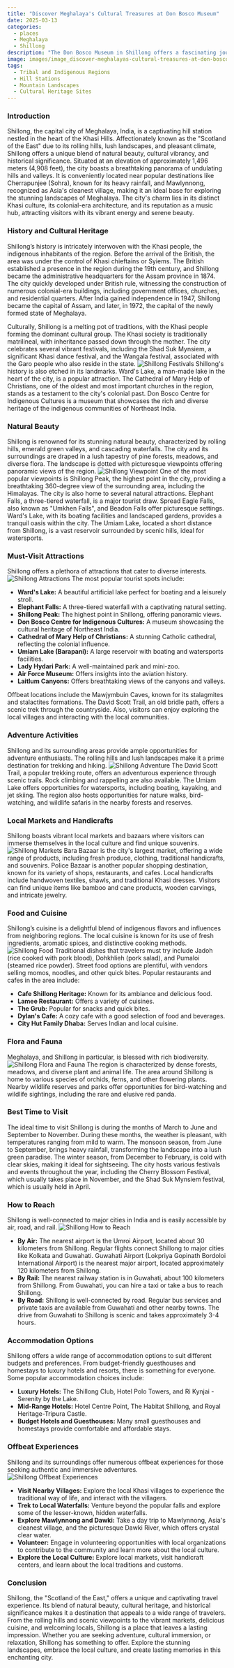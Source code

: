 ```yaml
---
title: "Discover Meghalaya's Cultural Treasures at Don Bosco Museum"
date: 2025-03-13
categories:
  - places
  - Meghalaya
  - Shillong
description: "The Don Bosco Museum in Shillong offers a fascinating journey through the cultural and historical heritage of Meghalaya. It houses artifacts, photographs, and traditional attire showcasing the diverse communities of the region."
image: images/image_discover-meghalayas-cultural-treasures-at-don-bosco-museum.png
tags: 
  - Tribal and Indigenous Regions
  - Hill Stations
  - Mountain Landscapes
  - Cultural Heritage Sites
---
```



### **Introduction**

Shillong, the capital city of Meghalaya, India, is a captivating hill station nestled in the heart of the Khasi Hills. Affectionately known as the "Scotland of the East" due to its rolling hills, lush landscapes, and pleasant climate, Shillong offers a unique blend of natural beauty, cultural vibrancy, and historical significance. Situated at an elevation of approximately 1,496 meters (4,908 feet), the city boasts a breathtaking panorama of undulating hills and valleys. It is conveniently located near popular destinations like Cherrapunjee (Sohra), known for its heavy rainfall, and Mawlynnong, recognized as Asia's cleanest village, making it an ideal base for exploring the stunning landscapes of Meghalaya. The city's charm lies in its distinct Khasi culture, its colonial-era architecture, and its reputation as a music hub, attracting visitors with its vibrant energy and serene beauty.

### **History and Cultural Heritage**

Shillong’s history is intricately interwoven with the Khasi people, the indigenous inhabitants of the region.  Before the arrival of the British, the area was under the control of Khasi chieftains or Syiems.  The British established a presence in the region during the 19th century, and Shillong became the administrative headquarters for the Assam province in 1874.  The city quickly developed under British rule, witnessing the construction of numerous colonial-era buildings, including government offices, churches, and residential quarters.  After India gained independence in 1947, Shillong became the capital of Assam, and later, in 1972, the capital of the newly formed state of Meghalaya.

Culturally, Shillong is a melting pot of traditions, with the Khasi people forming the dominant cultural group. The Khasi society is traditionally matrilineal, with inheritance passed down through the mother. The city celebrates several vibrant festivals, including the Shad Suk Mynsiem, a significant Khasi dance festival, and the Wangala festival, associated with the Garo people who also reside in the state.  <img src="placeholder_image_tag_for_festivals.jpg" alt="Shillong Festivals"> Shillong's history is also etched in its landmarks.  Ward's Lake, a man-made lake in the heart of the city, is a popular attraction. The Cathedral of Mary Help of Christians, one of the oldest and most important churches in the region, stands as a testament to the city's colonial past.  Don Bosco Centre for Indigenous Cultures is a museum that showcases the rich and diverse heritage of the indigenous communities of Northeast India.

### **Natural Beauty**

Shillong is renowned for its stunning natural beauty, characterized by rolling hills, emerald green valleys, and cascading waterfalls. The city and its surroundings are draped in a lush tapestry of pine forests, meadows, and diverse flora.  The landscape is dotted with picturesque viewpoints offering panoramic views of the region.  <img src="placeholder_image_tag_for_viewpoints.jpg" alt="Shillong Viewpoint"> One of the most popular viewpoints is Shillong Peak, the highest point in the city, providing a breathtaking 360-degree view of the surrounding area, including the Himalayas.  The city is also home to several natural attractions.  Elephant Falls, a three-tiered waterfall, is a major tourist draw.  Spread Eagle Falls, also known as "Umkhen Falls", and Beadon Falls offer picturesque settings.  Ward's Lake, with its boating facilities and landscaped gardens, provides a tranquil oasis within the city. The Umiam Lake, located a short distance from Shillong, is a vast reservoir surrounded by scenic hills, ideal for watersports.

### **Must-Visit Attractions**

Shillong offers a plethora of attractions that cater to diverse interests.  <img src="placeholder_image_tag_for_attractions.jpg" alt="Shillong Attractions"> The most popular tourist spots include:

*   **Ward's Lake:** A beautiful artificial lake perfect for boating and a leisurely stroll.
*   **Elephant Falls:** A three-tiered waterfall with a captivating natural setting.
*   **Shillong Peak:** The highest point in Shillong, offering panoramic views.
*   **Don Bosco Centre for Indigenous Cultures:** A museum showcasing the cultural heritage of Northeast India.
*   **Cathedral of Mary Help of Christians:** A stunning Catholic cathedral, reflecting the colonial influence.
*   **Umiam Lake (Barapani):** A large reservoir with boating and watersports facilities.
*   **Lady Hydari Park:** A well-maintained park and mini-zoo.
*   **Air Force Museum:** Offers insights into the aviation history.
*   **Laitlum Canyons:** Offers breathtaking views of the canyons and valleys.

Offbeat locations include the Mawjymbuin Caves, known for its stalagmites and stalactites formations.  The David Scott Trail, an old bridle path, offers a scenic trek through the countryside.  Also, visitors can enjoy exploring the local villages and interacting with the local communities.

### **Adventure Activities**

Shillong and its surrounding areas provide ample opportunities for adventure enthusiasts. The rolling hills and lush landscapes make it a prime destination for trekking and hiking.  <img src="placeholder_image_tag_for_adventure_activities.jpg" alt="Shillong Adventure"> The David Scott Trail, a popular trekking route, offers an adventurous experience through scenic trails.  Rock climbing and rappelling are also available. The Umiam Lake offers opportunities for watersports, including boating, kayaking, and jet skiing. The region also hosts opportunities for nature walks, bird-watching, and wildlife safaris in the nearby forests and reserves.

### **Local Markets and Handicrafts**

Shillong boasts vibrant local markets and bazaars where visitors can immerse themselves in the local culture and find unique souvenirs.  <img src="placeholder_image_tag_for_markets.jpg" alt="Shillong Markets"> Bara Bazaar is the city's largest market, offering a wide range of products, including fresh produce, clothing, traditional handicrafts, and souvenirs. Police Bazaar is another popular shopping destination, known for its variety of shops, restaurants, and cafes.  Local handicrafts include handwoven textiles, shawls, and traditional Khasi dresses. Visitors can find unique items like bamboo and cane products, wooden carvings, and intricate jewelry.

### **Food and Cuisine**

Shillong’s cuisine is a delightful blend of indigenous flavors and influences from neighboring regions. The local cuisine is known for its use of fresh ingredients, aromatic spices, and distinctive cooking methods.  <img src="placeholder_image_tag_for_food.jpg" alt="Shillong Food"> Traditional dishes that travelers must try include Jadoh (rice cooked with pork blood), Dohkhlieh (pork salad), and Pumaloi (steamed rice powder).  Street food options are plentiful, with vendors selling momos, noodles, and other quick bites. Popular restaurants and cafes in the area include:

*   **Cafe Shillong Heritage:** Known for its ambiance and delicious food.
*   **Lamee Restaurant:** Offers a variety of cuisines.
*   **The Grub:** Popular for snacks and quick bites.
*   **Dylan's Cafe:** A cozy cafe with a good selection of food and beverages.
*   **City Hut Family Dhaba:** Serves Indian and local cuisine.

### **Flora and Fauna**

Meghalaya, and Shillong in particular, is blessed with rich biodiversity.  <img src="placeholder_image_tag_for_flora_and_fauna.jpg" alt="Shillong Flora and Fauna"> The region is characterized by dense forests, meadows, and diverse plant and animal life.  The area around Shillong is home to various species of orchids, ferns, and other flowering plants. Nearby wildlife reserves and parks offer opportunities for bird-watching and wildlife sightings, including the rare and elusive red panda.

### **Best Time to Visit**

The ideal time to visit Shillong is during the months of March to June and September to November.  During these months, the weather is pleasant, with temperatures ranging from mild to warm. The monsoon season, from June to September, brings heavy rainfall, transforming the landscape into a lush green paradise. The winter season, from December to February, is cold with clear skies, making it ideal for sightseeing.  The city hosts various festivals and events throughout the year, including the Cherry Blossom Festival, which usually takes place in November, and the Shad Suk Mynsiem festival, which is usually held in April.

### **How to Reach**

Shillong is well-connected to major cities in India and is easily accessible by air, road, and rail.  <img src="placeholder_image_tag_for_how_to_reach.jpg" alt="Shillong How to Reach">

*   **By Air:** The nearest airport is the Umroi Airport, located about 30 kilometers from Shillong. Regular flights connect Shillong to major cities like Kolkata and Guwahati. Guwahati Airport (Lokpriya Gopinath Bordoloi International Airport) is the nearest major airport, located approximately 120 kilometers from Shillong.
*   **By Rail:** The nearest railway station is in Guwahati, about 100 kilometers from Shillong. From Guwahati, you can hire a taxi or take a bus to reach Shillong.
*   **By Road:** Shillong is well-connected by road. Regular bus services and private taxis are available from Guwahati and other nearby towns. The drive from Guwahati to Shillong is scenic and takes approximately 3-4 hours.

### **Accommodation Options**

Shillong offers a wide range of accommodation options to suit different budgets and preferences.  From budget-friendly guesthouses and homestays to luxury hotels and resorts, there is something for everyone.  Some popular accommodation choices include:

*   **Luxury Hotels:** The Shillong Club, Hotel Polo Towers, and Ri Kynjai - Serenity by the Lake.
*   **Mid-Range Hotels:** Hotel Centre Point, The Habitat Shillong, and Royal Heritage-Tripura Castle.
*   **Budget Hotels and Guesthouses:** Many small guesthouses and homestays provide comfortable and affordable stays.

### **Offbeat Experiences**

Shillong and its surroundings offer numerous offbeat experiences for those seeking authentic and immersive adventures.  <img src="placeholder_image_tag_for_offbeat.jpg" alt="Shillong Offbeat Experiences">

*   **Visit Nearby Villages:** Explore the local Khasi villages to experience the traditional way of life, and interact with the villagers.
*   **Trek to Local Waterfalls:** Venture beyond the popular falls and explore some of the lesser-known, hidden waterfalls.
*   **Explore Mawlynnong and Dawki:** Take a day trip to Mawlynnong, Asia's cleanest village, and the picturesque Dawki River, which offers crystal clear water.
*   **Volunteer:** Engage in volunteering opportunities with local organizations to contribute to the community and learn more about the local culture.
*   **Explore the Local Culture:** Explore local markets, visit handicraft centers, and learn about the local traditions and customs.

### **Conclusion**

Shillong, the "Scotland of the East," offers a unique and captivating travel experience. Its blend of natural beauty, cultural heritage, and historical significance makes it a destination that appeals to a wide range of travelers. From the rolling hills and scenic viewpoints to the vibrant markets, delicious cuisine, and welcoming locals, Shillong is a place that leaves a lasting impression. Whether you are seeking adventure, cultural immersion, or relaxation, Shillong has something to offer. Explore the stunning landscapes, embrace the local culture, and create lasting memories in this enchanting city.


